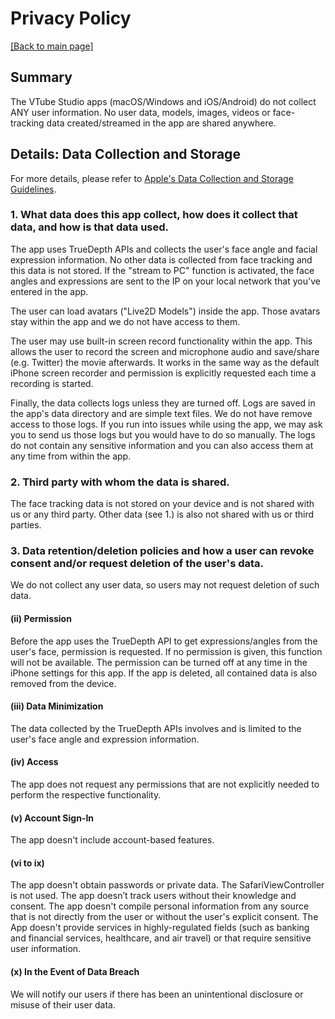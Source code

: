 # Privacy Policy

[\[Back to main page\]](https://denchisoft.github.io/)

## Summary

The VTube Studio apps (macOS/Windows and iOS/Android) do not collect ANY user information.
No user data, models, images, videos or face-tracking data created/streamed in the app are shared anywhere.

## Details: Data Collection and Storage

For more details, please refer to [Apple's Data Collection and Storage Guidelines](https://developer.apple.com/app-store/review/guidelines/#data-collection-and-storage).

### 1. What data does this app collect, how does it collect that data, and how is that data used.

The app uses TrueDepth APIs and collects the user's face angle and facial expression information. No other data is collected from face tracking and this data is not stored. If the "stream to PC" function is activated, the face angles and expressions are sent to the IP on your local network that you've entered in the app.

The user can load avatars ("Live2D Models") inside the app. Those avatars stay within the app and we do not have access to them.

The user may use built-in screen record functionality within the app. This allows the user to record the screen and microphone audio and save/share (e.g. Twitter) the movie afterwards. It works in the same way as the default iPhone screen recorder and permission is explicitly requested each time a recording is started.

Finally, the data collects logs unless they are turned off. Logs are saved in the app's data directory and are simple text files. We do not have remove access to those logs. If you run into issues while using the app, we may ask you to send us those logs but you would have to do so manually. The logs do not contain any sensitive information and you can also access them at any time from within the app.

### 2. Third party with whom the data is shared.

The face tracking data is not stored on your device and is not shared with us or any third party. Other data (see 1.) is also not shared with us or third parties.

### 3. Data retention/deletion policies and how a user can revoke consent and/or request deletion of the user's data.

We do not collect any user data, so users may not request deletion of such data.

#### (ii) Permission

Before the app uses the TrueDepth API to get expressions/angles from the user's face, permission is requested. If no permission is given, this function will not be available. The permission can be turned off at any time in the iPhone settings for this app. If the app is deleted, all contained data is also removed from the device.

#### (iii) Data Minimization

The data collected by the TrueDepth APIs involves and is limited to the user's face angle and expression information.

#### (iv) Access

The app does not request any permissions that are not explicitly needed to perform the respective functionality.

#### (v) Account Sign-In

The app doesn't include account-based features.

#### (vi to ix)

The app doesn't obtain passwords or private data. The SafariViewController is not used. The app doesn’t track users without their knowledge and consent. The app doesn't compile personal information from any source that is not directly from the user or without the user's explicit consent. The App doesn't provide services in highly-regulated fields (such as banking and financial services, healthcare, and air travel) or that require sensitive user information.

#### (x) In the Event of Data Breach

We will notify our users if there has been an unintentional disclosure or misuse of their user data.

